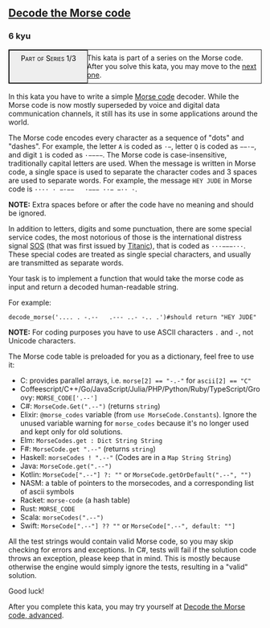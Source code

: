<h2><a href=https://www.codewars.com/kata/54b724efac3d5402db00065e/train/python target="_blank">Decode the Morse code </a></h2><h3>6 kyu</h3><div style="border:1px solid;position:relative;padding:1ex 1ex 1ex 11.1em;"><div style="position:absolute;left:0;top:0;bottom:0; width:10em; padding:1ex;text-align:center;border:1px solid;margin:0 1ex 0 0;color:#000;background-color:#eee;font-variant:small-caps">Part of Series 1/3</div><div>This kata is part of a series on the Morse code. After you solve this kata, you may move to the <a href="/kata/decode-the-morse-code-advanced" data-turbolinks="false" target="_blank">next one</a>.</div></div><br>In this kata you have to write a simple <a href="https://en.wikipedia.org/wiki/Morse_code" data-turbolinks="false" target="_blank">Morse code</a> decoder. While the Morse code is now mostly superseded by voice and digital data communication channels, it still has its use in some applications around the world.<p>The Morse code encodes every character as a sequence of "dots" and "dashes". For example, the letter <code>A</code> is coded as <code>·−</code>, letter <code>Q</code> is coded as <code>−−·−</code>, and digit <code>1</code> is coded as <code>·−−−−</code>. The Morse code is case-insensitive, traditionally capital letters are used. When the message is written in Morse code, a single space is used to separate the character codes and 3 spaces are used to separate words. For example, the message <code>HEY JUDE</code> in Morse code is <code>···· · −·−− &nbsp; ·−−− ··− −·· ·</code>.</p><p><strong>NOTE:</strong> Extra spaces before or after the code have no meaning and should be ignored.</p><p>In addition to letters, digits and some punctuation, there are some special service codes, the most notorious of those is the international distress signal <a href="https://en.wikipedia.org/wiki/SOS" data-turbolinks="false" target="_blank">SOS</a> (that was first issued by <a href="https://en.wikipedia.org/wiki/RMS_Titanic" data-turbolinks="false" target="_blank">Titanic</a>), that is coded as <code>···−−−···</code>. These special codes are treated as single special characters, and usually are transmitted as separate words.</p><p>Your task is to implement a function that would take the morse code as input and return a decoded human-readable string.</p><p>For example:</p><pre style="display: none;"><code class="language-coffeescript"><span class="cm-variable">decodeMorse</span><span class="cm-punctuation">(</span><span class="cm-string">'.... . -.--   .--- ..- -.. .'</span><span class="cm-punctuation">)</span><span class="cm-string-2">//</span><span class="cm-variable">should</span> <span class="cm-keyword">return</span> <span class="cm-string">"HEY JUDE"</span></code></pre><pre style="display: none;"><code class="language-cpp"><span class="cm-variable">decodeMorse</span>(<span class="cm-string">'.... . -.--   .--- ..- -.. .'</span>)<span class="cm-comment">//should return "HEY JUDE"</span></code></pre><pre style="display: none;"><code class="language-csharp"><span class="cm-variable">MorseCodeDecoder</span>.<span class="cm-variable">Decode</span>(<span class="cm-string">".... . -.--   .--- ..- -.. ."</span>)<span class="cm-comment">//should return "HEY JUDE"</span></code></pre><pre style="display: none;"><code class="language-fsharp"><span class="cm-variable">decodeMorse</span> <span class="cm-string">".... . -.--   .--- ..- -.. ."</span><span class="cm-comment">// should return "HEY JUDE"</span></code></pre><pre style="display: none;"><code class="language-elixir"><span class="cm-tag">MorseCode</span><span class="cm-operator">.</span><span class="cm-property">decode</span>(<span class="cm-string">'.... . -.--   .--- ..- -.. .'</span>)<span class="cm-comment">#=&gt; "HEY JUDE"</span></code></pre><pre style="display: none;"><code class="language-elm"><span class="cm-variable-2">MorseCode</span><span class="cm-keyword">.</span><span class="cm-variable">decode</span> <span class="cm-string">".... . -.--   .--- ..- -.. ."</span><span class="cm-comment">--should return "HEY JUDE"</span></code></pre><pre style="display: none;"><code class="language-go"><span class="cm-variable">DecodeMorse</span>(<span class="cm-string">".... . -.--   .--- ..- -.. ."</span>)<span class="cm-comment">// should return "HEY JUDE"</span></code></pre><pre style="display: none;"><code class="language-haskell"><span class="cm-variable">decodeMorse</span> <span class="cm-string">".... . -.--   .--- ..- -.. ."</span><span class="cm-comment">--should return "HEY JUDE"</span></code></pre><pre style="display: none;"><code class="language-java"><span class="cm-variable">MorseCodeDecoder</span>.<span class="cm-variable">decode</span>(<span class="cm-string">".... . -.--   .--- ..- -.. ."</span>)<span class="cm-comment">//should return "HEY JUDE"</span></code></pre><pre style="display: none;"><code class="language-javascript"><span class="cm-variable">decodeMorse</span>(<span class="cm-string">'.... . -.--   .--- ..- -.. .'</span>)<span class="cm-comment">//should return "HEY JUDE"</span></code></pre><pre style="display: none;"><code class="language-kotlin"><span class="cm-variable">decodeMorse</span>(<span class="cm-string">'.... . -.--   .--- ..- -.. .'</span>)<span class="cm-comment">//should return "HEY JUDE"</span></code></pre><pre style="display: none;"><code class="language-php"><span class="cm-variable">decode_morse</span>(<span class="cm-string">'.... . -.--   .--- ..- -.. .'</span>)<span class="cm-comment">//should return "HEY JUDE"</span></code></pre><pre><code class="language-python"><span class="cm-variable">decode_morse</span>(<span class="cm-string">'.... . -.--   .--- ..- -.. .'</span>)<span class="cm-comment">#should return "HEY JUDE"</span></code></pre><pre style="display: none;"><code class="language-racket"><span class="cm-bracket">(</span><span class="cm-variable">decode-morse</span> <span class="cm-string">"</span><span class="cm-string">.... . -.--   .--- ..- -.. ."</span><span class="cm-bracket">)</span><span class="cm-comment">; should return "HEY JUDE"</span></code></pre><pre style="display: none;"><code class="language-ruby"><span class="cm-variable">decodeMorse</span>(<span class="cm-string">'.... . -.--   .--- ..- -.. .'</span>)<span class="cm-comment">#should return "HEY JUDE"</span></code></pre><pre style="display: none;"><code class="language-swift"><span class="cm-variable">decodeMorse</span><span class="cm-punctuation">(</span><span class="cm-string">'.... . -.--   .--- ..- -.. .'</span><span class="cm-punctuation">)</span><span class="cm-comment">//should return "HEY JUDE"</span></code></pre><pre style="display: none;"><code class="language-typescript"><span class="cm-variable">decodeMorse</span>(<span class="cm-string">'.... . -.--   .--- ..- -.. .'</span>)<span class="cm-comment">//should return "HEY JUDE"</span></code></pre><pre style="display: none;"><code class="language-rust"><span class="cm-variable">decode_morse</span>(<span class="cm-string">"</span><span class="cm-string">.... . -.--   .--- ..- -.. .</span><span class="cm-string">"</span>)<span class="cm-comment">//should return "HEY JUDE"</span></code></pre><pre style="display: none;"><code class="language-scala"><span class="cm-variable">MorseDecoder</span>.<span class="cm-variable">decode</span>(<span class="cm-string">".... . -.--   .--- ..- -.. ."</span>)<span class="cm-comment">//should return "HEY JUDE"</span></code></pre><pre style="display: none;"><code class="language-c"><span class="cm-variable">decode_morse</span>(<span class="cm-string">".... . -.--   .--- ..- -.. ."</span>)<span class="cm-comment">// should return "HEY JUDE"</span></code></pre><pre style="display: none;"><code class="language-julia"><span class="cm-variable">decodemorse</span>(<span class="cm-string">".... . -.--   .--- ..- -.. .</span><span class="cm-string">"</span>)<span class="cm-comment"># should return "HEY JUDE"</span></code></pre><pre style="display: none;"><code class="language-NASM">a call to decode_morse with RDI set to the address of ".... . -.--   .--- ..- -.. ."should fill the buffer pointed to by RDI with db 'HEY JUDE',0</code></pre><pre style="display: none;"><code class="language-groovy"><span class="cm-variable">Kata</span>.<span class="cm-property">decodemorse</span>(<span class="cm-string">".... . -.--   .--- ..- -.. ."</span>)<span class="cm-comment">// should return "HEY JUDE"</span></code></pre><p><strong>NOTE:</strong> For coding purposes you have to use ASCII characters <code>.</code> and <code>-</code>, not Unicode characters.</p><p>The Morse code table is preloaded for you as a dictionary, feel free to use it:</p><ul><li>C: provides parallel arrays, i.e. <code>morse[2] == "-.-"</code> for <code>ascii[2] == "C"</code></li><li>Coffeescript/C++/Go/JavaScript/Julia/PHP/Python/Ruby/TypeScript/Groovy: <code>MORSE_CODE['.--']</code></li><li>C#: <code>MorseCode.Get(".--")</code> (returns <code>string</code>)</li><li>Elixir: <code>@morse_codes</code> variable (from <code>use MorseCode.Constants</code>). Ignore the unused variable warning for <code>morse_codes</code> because it's no longer used and kept only for old solutions.</li><li>Elm: <code>MorseCodes.get : Dict String String</code></li><li>F#: <code>MorseCode.get ".--"</code> (returns <code>string</code>)</li><li>Haskell: <code>morseCodes ! ".--"</code> (Codes are in a <code>Map String String</code>)</li><li>Java: <code>MorseCode.get(".--")</code></li><li>Kotlin: <code>MorseCode[".--"] ?: ""</code> or <code>MorseCode.getOrDefault(".--", "")</code></li><li>NASM: a table of pointers to the morsecodes, and a corresponding list of ascii symbols</li><li>Racket: <code>morse-code</code> (a hash table)</li><li>Rust: <code>MORSE_CODE</code></li><li>Scala: <code>morseCodes(".--")</code></li><li>Swift: <code>MorseCode[".--"] ?? ""</code> or <code>MorseCode[".--", default: ""]</code></li></ul><p>All the test strings would contain valid Morse code, so you may skip checking for errors and exceptions. In C#, tests will fail if the solution code throws an exception, please keep that in mind. This is mostly because otherwise the engine would simply ignore the tests, resulting in a "valid" solution.</p><p>Good luck!</p><p>After you complete this kata, you may try yourself at <a href="http://www.codewars.com/kata/decode-the-morse-code-advanced" data-turbolinks="false" target="_blank">Decode the Morse code, advanced</a>.</p>